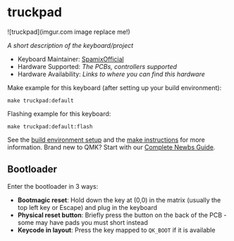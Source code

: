 # truckpad

![truckpad](imgur.com image replace me!)

*A short description of the keyboard/project*

* Keyboard Maintainer: [SpamixOfficial](https://github.com/SpamixOfficial)
* Hardware Supported: *The PCBs, controllers supported*
* Hardware Availability: *Links to where you can find this hardware*

Make example for this keyboard (after setting up your build environment):

    make truckpad:default

Flashing example for this keyboard:

    make truckpad:default:flash

See the [build environment setup](https://docs.qmk.fm/#/getting_started_build_tools) and the [make instructions](https://docs.qmk.fm/#/getting_started_make_guide) for more information. Brand new to QMK? Start with our [Complete Newbs Guide](https://docs.qmk.fm/#/newbs).

## Bootloader

Enter the bootloader in 3 ways:

* **Bootmagic reset**: Hold down the key at (0,0) in the matrix (usually the top left key or Escape) and plug in the keyboard
* **Physical reset button**: Briefly press the button on the back of the PCB - some may have pads you must short instead
* **Keycode in layout**: Press the key mapped to `QK_BOOT` if it is available
